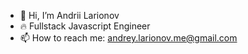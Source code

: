 - 👋 Hi, I’m Andrii Larionov
- 🔥 Fullstack Javascript Engineer
- 📫 How to reach me: andrey.larionov.me@gmail.com
